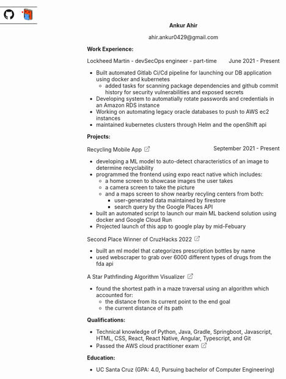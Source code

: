 <style type="text/css">
#leftAlign {float:left;}
#rightAlign {float:right;}

img[alt=image] {
    width: 35px;
}
td, th {
   border: none!important;
}

table {
    position: absolute;
    right: 50px;
    top: 10px;
}

</style>

**<div align="center">Ankur Ahir</div>**

<p align="center">ahir.ankur0429@gmail.com</p>

|| | |
| ----------- | ----------- | ----------- | 
| [![image](LinkedIn_logo_initials.png)](https://www.linkedin.com/in/ankur-ahir-93b041211/)      | [![image](GitHub.jpg)](https://github.com/Ankur-0429) | [![image](logoSmall.jpg)](https://portfolio-ankur-0429.vercel.app/) |

**Work Experience:**
<div id="leftAlign">
    Lockheed Martin - devSecOps engineer - part-time
</div>
<div id="rightAlign">
    June 2021 - Present
</div>
<div style="clear: both;"></div>

* Built automated Gitlab Ci/Cd pipeline for launching our DB application using docker and kubernetes
  * added tasks for scanning package dependencies and github commit history for security vulnerabilities and exposed secrets
* Developing system to automatially rotate passwords and credentials in an Amazon RDS instance
* Working on automating legacy oracle databases to push to AWS ec2 instances
* maintained kubernetes clusters through Helm and the openShift api

**Projects:**
<div id="leftAlign">
    Recycling Mobile App
    <a href="https://portfolio-ankur-0429.vercel.app/#projects">
    <img src="open-link.png" alt="drawing" style="width:20px;"/>
  </a>
</div>
<div id="rightAlign">
    September 2021 - Present
</div>
<div style="clear: both;"></div>

* developing a ML model to auto-detect characteristics of an image to determine recyclability
* programmed the frontend using expo react native which includes:
  *  a home screen to showcase images the user takes
  *  a camera screen to take the picture
  *  and a maps screen to show nearby recyling centers from both: 
     *  user-generated data maintained by firestore
     *  search query by the Google Places API
* built an automated script to launch our main ML backend solution using docker and Google Cloud Run
* Projected launch of this app to google play by mid-Febuary

<div id="leftAlign">
    Second Place Winner of CruzHacks 2022
    <a href="https://devpost.com/software/cruzhacks-2022-9suva2">
    <img src="open-link.png" alt="drawing" style="width:20px;"/>
  </a>
</div>
<div id="rightAlign">
</div>
<div style="clear: both;"></div>

* built an ml model that categorizes prescription bottles by name
* used webscraper to grab over 6000 different types of drugs from the fda api

<div id="leftAlign">
    A Star Pathfinding Algorithm Visualizer
    <a href="https://astaralgorithm.ankurahir.repl.co/">
    <img src="open-link.png" alt="drawing" style="width:20px;"/>
  </a>
</div>
<div id="rightAlign">
</div>
<div style="clear: both;"></div>

* found the shortest path in a maze traversal using an algorithm which accounted for:
  * the distance from its current point to the end goal
  * the current distance of its path


**Qualifications:**
* Technical knowledge of Python, Java, Gradle, Springboot, Javascript, HTML, CSS, React, React Native, Angular, Typescript, and Git
* Passed the AWS cloud practitioner exam 
  <a href="https://www.credly.com/badges/2d748ac2-1b78-4518-a092-ecc74606bb0c?source=linked_in_profile">
    <img src="open-link.png" alt="drawing" style="width:20px;"/>
  </a>

**Education:**

<div>
    <ul>
        <li>UC Santa Cruz (GPA: 4.0, Pursuing bachelor of Computer Engineering)</li>
    </ul>
</div>